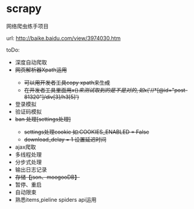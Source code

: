 # scrapy
网络爬虫练手项目

url: http://baike.baidu.com/view/3974030.htm

toDo:

+ 深度自动爬取
+ <del>网页解析器Xpath运用
    - 可以用开发者工具copy xpath来生成
    - 在开发者工具里面用$x()来测试取到的是不是对的,如$x('//*[@id="post-81320"]/div[3]/h3[5]')
+ 登录模拟
+ 验证码模拟
+ <del>ban 处理[settings处理]
    - settings处理cookie  如:COOKIES_ENABLED = False
    - download_delay = 1 设置延迟时间
+ ajax爬取
+ 多线程处理
+ 分步式处理
+ 输出日志记录
+ <del>存储【json、moogooDB】
+ 暂停、重启
+ 自动限束
+ 熟悉items,pieline spiders api运用

